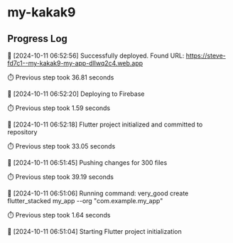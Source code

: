 # my-kakak9
## Progress Log
🔄 [2024-10-11 06:52:56] Successfully deployed. Found URL:
https://steve-fd7c1--my-kakak9-my-app-dllwq2c4.web.app

⏱️ Previous step took 36.81 seconds

🔄 [2024-10-11 06:52:20] Deploying to Firebase

⏱️ Previous step took 1.59 seconds

🔄 [2024-10-11 06:52:18] Flutter project initialized and committed to repository

⏱️ Previous step took 33.05 seconds

🔄 [2024-10-11 06:51:45] Pushing changes for 300 files

⏱️ Previous step took 39.19 seconds

🔄 [2024-10-11 06:51:06] Running command: very_good create flutter_stacked my_app --org "com.example.my_app"

⏱️ Previous step took 1.64 seconds

🔄 [2024-10-11 06:51:04] Starting Flutter project initialization
